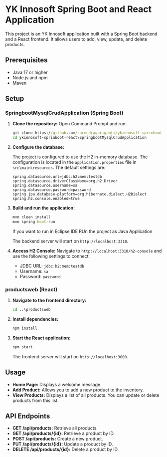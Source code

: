 # YK Innosoft Spring Boot and React Application

This project is an YK Innosoft application built with a Spring Boot backend and a React frontend. It allows users to add, view, update, and delete products.

## Prerequisites

- Java 17 or higher
- Node.js and npm
- Maven

## Setup

### SpringbootMysqlCrudApplication (Spring Boot)

1. **Clone the repository:**
    Open Command Prompt and run:
    ```cmd
    git clone https://github.com/surendragariganti/ykinnosoft-sprinboot-react.git
    cd ykinnosoft-sprinboot-react\SpringbootMysqlCrudApplication
    ```

2. **Configure the database:**

    The project is configured to use the H2 in-memory database. The configuration is located in the `application.properties` file in `src\main\resources`. The default settings are:
    ```properties
    spring.datasource.url=jdbc:h2:mem:testdb
    spring.datasource.driverClassName=org.h2.Driver
    spring.datasource.username=sa
    spring.datasource.password=password
    spring.jpa.database-platform=org.hibernate.dialect.H2Dialect
    spring.h2.console.enabled=true
    ```

3. **Build and run the application:**
    ```cmd
    mvn clean install
    mvn spring-boot:run
    ```
    If you want to run in Eclipse IDE RUn the project as Java Application

    The backend server will start on `http://localhost:3310`.

4. **Access H2 Console:**
    Navigate to `http://localhost:3310/h2-console` and use the following settings to connect:
    - JDBC URL: `jdbc:h2:mem:testdb`
    - Username: `sa`
    - Password: `password`

### productsweb (React)

1. **Navigate to the frontend directory:**
    ```cmd
    cd ..\productsweb
    ```

2. **Install dependencies:**
    ```cmd
    npm install
    ```

3. **Start the React application:**
    ```cmd
    npm start
    ```

    The frontend server will start on `http://localhost:3000`.

## Usage

- **Home Page:** Displays a welcome message.
- **Add Product:** Allows you to add a new product to the inventory.
- **View Products:** Displays a list of all products. You can update or delete products from this list.

## API Endpoints

- **GET /api/products:** Retrieve all products.
- **GET /api/products/{id}:** Retrieve a product by ID.
- **POST /api/products:** Create a new product.
- **PUT /api/products/{id}:** Update a product by ID.
- **DELETE /api/products/{id}:** Delete a product by ID.

